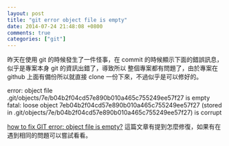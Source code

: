 ```yaml
---
layout: post
title: "git error object file is empty"
date: 2014-07-24 21:48:08 +0800
comments: true
categories: ["git"]
---
```


<!-- more -->

昨天在使用 git 的時候發生了一件怪事，在 commit 的時候顯示下面的錯誤訊息，似乎是專案本身 git 的資訊出錯了，導致所以
整個專案都有問題了，由於專案在github 上面有備份所以就直接 clone 一份下來，不過似乎是可以修好的。 

		
error: object file .git/objects/7e/b04b2f04cd57e890b010a465c755249ee57f27 is empty
fatal: loose object 7eb04b2f04cd57e890b010a465c755249ee57f27 (stored in .git/objects/7e/b04b2f04cd57e890b010a465c755249ee57f27) is corrupt


[how to fix GIT error: object file is empty?] 這篇文章有提到怎麼修復，如果有在遇到相同的問題可以嘗試看看。


[how to fix GIT error: object file is empty?]: http://stackoverflow.com/questions/11706215/how-to-fix-git-error-object-file-is-empty
